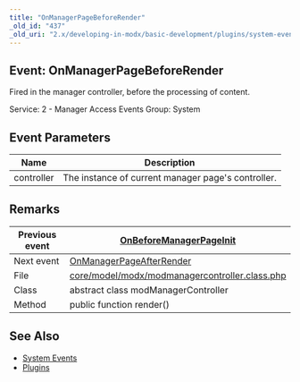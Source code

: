 ```yaml
---
title: "OnManagerPageBeforeRender"
_old_id: "437"
_old_uri: "2.x/developing-in-modx/basic-development/plugins/system-events/onmanagerpagebeforerender"
---
```


## Event: OnManagerPageBeforeRender

Fired in the manager controller, before the processing of content.

Service: 2 - Manager Access Events 
Group: System

## Event Parameters

| Name       | Description                                        |
| ---------- | -------------------------------------------------- |
| controller | The instance of current manager page's controller. |

## Remarks

| Previous event | [OnBeforeManagerPageInit](extending-modx/plugins/system-events/onbeforemanagerpageinit "OnBeforeManagerPageInit")            |
| -------------- | -------------------------------------------------------------------------------------------------------------------------------------------------- |
| Next event     | [OnManagerPageAfterRender](extending-modx/plugins/system-events/onmanagerpageafterrender "OnManagerPageAfterRender")         |
| File           | [core/model/modx/modmanagercontroller.class.php](https://github.com/modxcms/revolution/blob/master/core/model/modx/modmanagercontroller.class.php) |
| Class          | abstract class modManagerController                                                                                                                |
| Method         | public function render()                                                                                                                           |

## See Also

- [System Events](extending-modx/plugins/system-events "System Events")
- [Plugins](extending-modx/plugins "Plugins")